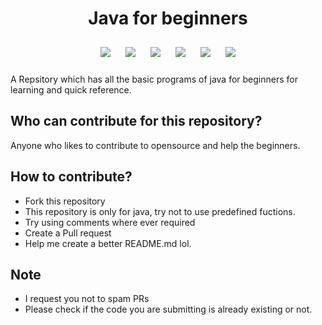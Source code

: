 <h1 align="center">Java for beginners</h1>

<p align="center">
<img style="padding:10px;" src="https://img.shields.io/github/contributors/ruthvik306/Java-for-beginners?style=flat-square">
<img style="padding:10px;" src="https://img.shields.io/github/hacktoberfest/2020/ruthvik306/Java-for-beginners?suggestion_label=Hacktoberfest&style=flat-square">
<img style="padding:10px;" src="https://img.shields.io/github/forks/ruthvik306/Java-for-beginners?label=Forks&style=flat-square">
<img style="padding:10px;" src="https://img.shields.io/github/stars/ruthvik306/Java-for-beginners?style=flat-square">
<img style="padding:10px;" src="https://img.shields.io/github/languages/count/ruthvik306/Java-for-beginners?style=flat-square">
<img style="padding:10px;" src="https://img.shields.io/github/license/ruthvik306/Java-for-beginners?style=flat-square">


A Repsitory which has all the basic programs of java for beginners for learning and quick reference.

</p>

## Who can contribute for this repository?

Anyone who likes to contribute to opensource and help the beginners.

## How to contribute?

- Fork this repository
- This repository is only for java, try not to use predefined fuctions.
- Try using comments where ever required
- Create a Pull request
- Help me create a better README.md lol.

## Note

- I request you not to spam PRs 
- Please check if the code you are submitting is already existing or not.
